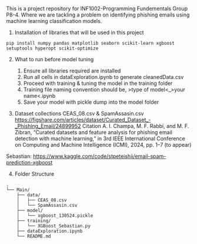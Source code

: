 This is a project repository for INF1002-Programming Fundementals Group P8-4.
Where we are tackling a problem on identifying phishing emails using machine learning classification models.

1. Installation of libraries that will be used in this project
```
pip install numpy pandas matplotlib seaborn scikit-learn xgboost setuptools hyperopt scikit-optimize
```

2. What to run before model tuning
    1. Ensure all libraries required are installed
    2. Run all cells in dataExploration.ipynb to generate cleanedData.csv
    3. Proceed with training & tuning the model in the training folder
    4. Training file naming convention should be, >type of model<_>your name<.ipynb
    5. Save your model with pickle dump into the model folder

3. Dataset collections
CEAS_08.csv & SpamAssasin.csv
https://figshare.com/articles/dataset/Curated_Dataset_-_Phishing_Email/24899952
Citation
A. I. Champa, M. F. Rabbi, and M. F. Zibran, “Curated datasets and feature analysis for phishing email detection with machine learning,” in 3rd IEEE International Conference on Computing and Machine Intelligence (ICMI), 2024, pp. 1–7 (to appear)

Sebastian:
https://www.kaggle.com/code/stpeteishii/email-spam-prediction-xgboost

4. Folder Structure
```
.
└── Main/
    ├── data/
    │   ├── CEAS_08.csv
    │   └── SpamAssasin.csv
    ├── model/
    │   └── xgboost_130524.pickle
    ├── training/
    │   └── XGBoost_Sebastian.py
    ├── dataExploration.ipynb
    └── README.md
```
